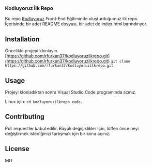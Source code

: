 ### Kodluyoruz İlk Repo

Bu repo [Kodluyoruz](https://kodluyoruz.org/tr/kodluyoruz/?_ga=2.40013738.980349597.1666093272-207566155.1666093272&_gl=1%2A1r1v57y%2A_ga%2AMjA3NTY2MTU1LjE2NjYwOTMyNzI.%2A_ga_MY3W9VG77C%2AMTY2NjA5MzI3MS4xLjEuMTY2NjA5NDQ2MC4wLjAuMA..) Front-End Eğitiminde oluşturduğumuz ilk repo. İçerisinde bir adet README dosyası, bir adet de index.html barındırıyor.

## Installation

Öncelikle projeyi klonlayın. [https://github.com/rfurkan37/kodluyoruzilkrepo.git](https://github.com/rfurkan37/kodluyoruzilkrepo.git)
`git clone https://github.com/rfurkan37/kodluyoruzilkrepo.git`

## Usage

Projeyi klonladıktan sonra Visual Studio Code programında açınız.

Linux için:
`cd kodluyoruzilkrepo
code.`

## Contributing

Pull requestler kabul edilir. Büyük değişiklikler için, lütfen önce neyi değiştirmek istediğinizi tartışmak için bir konu açınız.

## License

MIT


